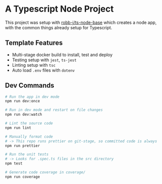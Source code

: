 # A Typescript Node Project

This project was setup with [robb-j/ts-node-base](https://github.com/robb-j/ts-node-base/) which creates a node app, with the common things already setup for Typescript.

## Template Features

- Multi-stage docker build to install, test and deploy
- Testing setup with `jest`, `ts-jest`
- Linting setup with `tsc`
- Auto load `.env` files with `dotenv`

## Dev Commands

```bash
# Run the app in dev mode
npm run dev:once

# Run in dev mode and restart on file changes
npm run dev:watch

# Lint the source code
npm run lint

# Manually format code
# -> This repo runs prettier on git-stage, so committed code is always formatted
npm run prettier

# Run the unit tests
# -> Looks for .spec.ts files in the src directory
npm test

# Generate code coverage in coverage/
npm run coverage
```
